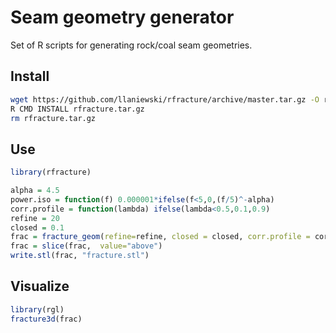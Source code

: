 # Seam geometry generator

Set of R scripts for generating rock/coal seam geometries.

## Install
```bash
wget https://github.com/llaniewski/rfracture/archive/master.tar.gz -O rfracture.tar.gz
R CMD INSTALL rfracture.tar.gz
rm rfracture.tar.gz
```

## Use

```R
library(rfracture)

alpha = 4.5
power.iso = function(f) 0.000001*ifelse(f<5,0,(f/5)^-alpha)
corr.profile = function(lambda) ifelse(lambda<0.5,0.1,0.9)
refine = 20
closed = 0.1
frac = fracture_geom(refine=refine, closed = closed, corr.profile = corr.profile, power.iso = power.iso, seed=125)
frac = slice(frac,  value="above")
write.stl(frac, "fracture.stl")
```

## Visualize
```R
library(rgl)
fracture3d(frac)
```
